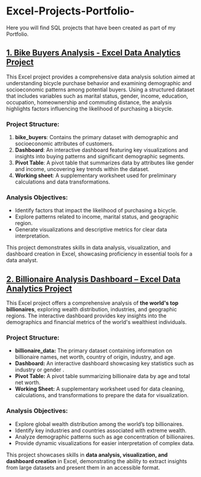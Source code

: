 # Excel-Projects-Portfolio-
Here you will find SQL projects that have been created as part of my Portfolio.


## [1. Bike Buyers Analysis - Excel Data Analytics Project](https://github.com/laugima/Excel-Projects-Portfolio/blob/main/Bike%20Buyers%20Analysis%20-%20Excel%20Data%20Analytics%20Project.xlsx)

This Excel project provides a comprehensive data analysis solution aimed at understanding bicycle purchase behavior and examining demographic and socioeconomic patterns among potential buyers. Using a structured dataset that includes variables such as marital status, gender, income, education, occupation, homeownership and commuting distance, the analysis highlights factors influencing the likelihood of purchasing a bicycle.

### Project Structure:
1. **bike_buyers**: Contains the primary dataset with demographic and socioeconomic attributes of customers.
2. **Dashboard**: An interactive dashboard featuring key visualizations and insights into buying patterns and significant demographic segments.
3. **Pivot Table**: A pivot table that summarizes data by attributes like gender and income, uncovering key trends within the dataset.
4. **Working sheet**: A supplementary worksheet used for preliminary calculations and data transformations.

### Analysis Objectives:
- Identify factors that impact the likelihood of purchasing a bicycle.
- Explore patterns related to income, marital status, and geographic region.
- Generate visualizations and descriptive metrics for clear data interpretation.

This project demonstrates skills in data analysis, visualization, and dashboard creation in Excel, showcasing proficiency in essential tools for a data analyst.


## [2. Billionaire Analysis Dashboard – Excel Data Analytics Project](https://github.com/laugima/Excel-Projects-Portfolio/blob/main/Billionaires%20Statistics%20Analysis%20-%20Excel%20Data%20Analytics%20Project.xlsx)

This Excel project offers a comprehensive analysis of **the world's top billionaires**, exploring wealth distribution, industries, and geographic regions. The interactive dashboard provides key insights into the demographics and financial metrics of the world's wealthiest individuals.  

### Project Structure:
- **billionaire_data:** The primary dataset containing information on billionaire names, net worth, country of origin, industry, and age.  
- **Dashboard:** An interactive dashboard showcasing key statistics such as industry or gender .  
- **Pivot Table:** A pivot table summarizing billionaire data by age and total net worth.
- **Working Sheet:** A supplementary worksheet used for data cleaning, calculations, and transformations to prepare the data for visualization.  

### Analysis Objectives: 
- Explore global wealth distribution among the world’s top billionaires.  
- Identify key industries and countries associated with extreme wealth.  
- Analyze demographic patterns such as age concentration of billionaires.  
- Provide dynamic visualizations for easier interpretation of complex data.  

This project showcases skills in **data analysis, visualization, and dashboard creation** in Excel, demonstrating the ability to extract insights from large datasets and present them in an accessible format.
